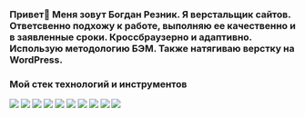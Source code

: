 ### Привет👋 Меня зовут Богдан Резник. Я верстальщик сайтов. Ответсвенно подхожу к работе, выполняю ее качественно и в заявленные сроки. Кроссбраузерно и адаптивно. Использую методологию БЭМ. Также натягиваю верстку на WordPress. 

### Мой стек технологий и инструментов
<img src="https://img.shields.io/badge/HTML-blue?style=for-the-badge&logo=HTML5&logoColor=white"/> <img src="https://img.shields.io/badge/CSS3-dodgerblue?style=for-the-badge&logo=CSS3&logoColor=white"/> <img src="https://img.shields.io/badge/Java Script-yellow?style=for-the-badge&logo=JavaScript&logoColor=white"/> <img src="https://img.shields.io/badge/WordPress-blue?style=for-the-badge&logo=WordPress&logoColor=white"/> <img src="https://img.shields.io/badge/SCSS-fuchsia?style=for-the-badge&logo=Sass&logoColor=white"/> <img src="https://img.shields.io/badge/gulp-red?style=for-the-badge&logo=gulp&logoColor=white"/> <img src="https://img.shields.io/badge/Webpack-gray?style=for-the-badge&logo=Webpack&logoColor=white"/> <img src="https://img.shields.io/badge/figma-purple?style=for-the-badge&logo=figma&logoColor=white"/> <img src="https://img.shields.io/badge/MAMP-blue?style=for-the-badge&logo=MAMP&logoColor=white"/> <img src="https://img.shields.io/badge/PHP-gray?style=for-the-badge&logo=PHP&logoColor=white"/>



<!--
**Baga1927/Baga1927** is a ✨ _special_ ✨ repository because its `README.md` (this file) appears on your GitHub profile.

Here are some ideas to get you started:

- 🔭 I’m currently working on ...
- 🌱 I’m currently learning ...
- 👯 I’m looking to collaborate on ...
- 🤔 I’m looking for help with ...
- 💬 Ask me about ...
- 📫 How to reach me: ...
- 😄 Pronouns: ...
- ⚡ Fun fact: ...
-->
